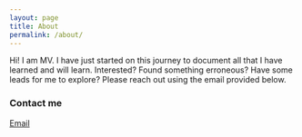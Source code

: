 ```yaml
---
layout: page
title: About
permalink: /about/
---
```


Hi! 
I am MV. I have just started on this journey to document all that I have learned and will learn. Interested? Found something erroneous? Have some leads for me to explore? Please reach out using the email provided below. 

### Contact me

[Email](mailto:metav@protonmail.com)